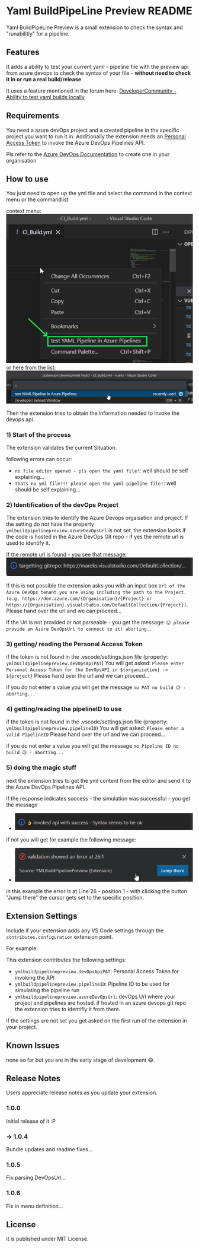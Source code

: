 # Yaml BuildPipeLine Preview README

Yaml BuildPipeLine Preview is a small extension to check the syntax and "runabilitly" for a pipeline.

## Features

It adds a ability to test your current yaml - pipeline file with the preview api from azure devops to check the syntax of your file - **without need to check it in or run a real build/release**

It uses a feature mentioned in the forum here: [DeveloperCommunity - Ability to test yaml builds locally](https://developercommunity.visualstudio.com/t/ability-to-test-yaml-builds-locally/366517)

## Requirements

You need a azure devOps project and a created pipeline in the specific project you want to run it in.
Additionally the extension needs an [Personal Access Token](https://docs.microsoft.com/en-us/azure/devops/organizations/accounts/use-personal-access-tokens-to-authenticate?view=azure-devops) to invoke the Azure DevOps Pipelines API.

Pls refer to the [Azure DevOps Documentation](https://docs.microsoft.com/en-us/azure/devops/organizations/accounts/use-personal-access-tokens-to-authenticate?view=azure-devops) to create one in your organisation

## How to use

You just need to open up the yml file and select the command in the context menu or the commandlist

context menu:
![context_menu](images/context_menu.png)
or here from the list:
![context_menu](images/command_list.png)

Then the extension tries to obtain the information needed to invoke the devops api.

### 1) Start of the process
The extension validates the current Situation.

following errors can occur:

* `no file editor opened - pls open the yaml file!`: well should be self explaining...
* `thats no yml file!!! please open the yaml-pipeline file!`: well should be self explaining...

### 2) Identification of the devOps Project
The extension tries to identify the Azure Devops orgaisation and project.
If the setting do not have the property `ymlbuildpipelinepreview.azureDevOpsUrl` is not set, the extension looks if the code is hosted in the Azure DevOps Git repo - if yes the remote url is used to identify it.

If the remote url is found - you see that message:
![identified_git_repo](images/identified_git_repo.png)

If this is not possible the extension asks you  with an input box `Url of the Azure DevOps tenant you are using including the path to the Project. (e.g. https://dev.azure.com/{Organisation}/{Project} or https://{Organisation}.visualstudio.com/DefaultCollection/{Project})`. Please hand over the url and we can proceed...

If the Url is not provided or not parseable - you get the message:
`😕 please provide an Azure DevOpsUrl to connect to it! aborting..`

### 3) getting/ reading the Personal Access Token

if the token is not found in the .vscode/settings.json file (property: `ymlbuildpipelinepreview.devOpsApiPAT`)
You will get asked: 
  `Please enter Personal Access Token for the DevOpsAPI in ${organisation} -> ${project}`
Please hand over the url and we can proceed...

if you do not enter a value you will get the message `no PAT no build 😥 - aborting...`

### 4) getting/reading the pipelineID to use

if the token is not found in the .vscode/settings.json file (property: `ymlbuildpipelinepreview.pipelineID`)
You will get asked:
  `Please enter a valid PipelineID`
Please hand over the url and we can proceed...

if you do not enter a value you will get the message `no Pipeline ID no build 😥 - aborting...`

### 5) doing the magic stuff

next the extension tries to get the yml content from the editor and send it to the Azure DevOps Pipelines API.

if the response indicates success - the simulation was successful - you get the message

* ![success](images/success.png)

if not you will get for example the following message:

* ![success](images/error.png)

in this example the error is at Line 26 - position 1 - with clicking the button "Jump there" the cursor gets set to the specific position.

## Extension Settings

Include if your extension adds any VS Code settings through the `contributes.configuration` extension point.

For example:

This extension contributes the following settings:

* `ymlbuildpipelinepreview.devOpsApiPAT`: Personal Access Token for invoking the API
* `ymlbuildpipelinepreview.pipelineID`: Pipeline ID to be used for simulating the pipeline run
* `ymlbuildpipelinepreview.azureDevOpsUrl`: devOps Url where your project and pipelines are hosted.
   if hosted in an azure devops git repo the extension tries to identifiy it from there.

if the settings are not set you get asked on the first run of the extension in your project.

## Known Issues

none so far but you are in the early stage of development 😅.

## Release Notes

Users appreciate release notes as you update your extension.

### 1.0.0

Initial release of it :P
### -> 1.0.4

Bundle updates and readme fixes...

### 1.0.5

Fix parsing DevOpsUrl...

### 1.0.6

Fix in menu definition...

## License

it is published under MIT License.
